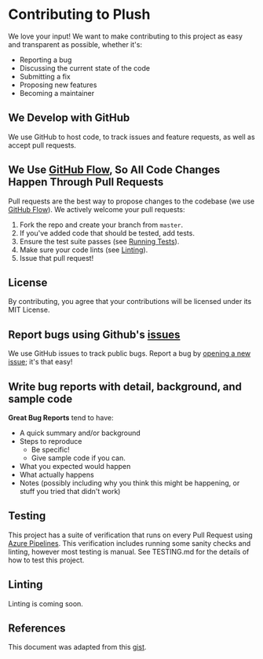 # Contributing to Plush
We love your input! We want to make contributing to this project as easy and transparent as possible, whether it's:

- Reporting a bug
- Discussing the current state of the code
- Submitting a fix
- Proposing new features
- Becoming a maintainer

## We Develop with GitHub
We use GitHub to host code, to track issues and feature requests, as well as accept pull requests.

## We Use [GitHub Flow](https://guides.github.com/introduction/flow/index.html), So All Code Changes Happen Through Pull Requests
Pull requests are the best way to propose changes to the codebase (we use [GitHub Flow](https://guides.github.com/introduction/flow/index.html)). We actively welcome your pull requests:

1. Fork the repo and create your branch from `master`.
1. If you've added code that should be tested, add tests.
1. Ensure the test suite passes (see [Running Tests](#running-tests)).
1. Make sure your code lints (see [Linting](#linting)).
1. Issue that pull request!

## License
By contributing, you agree that your contributions will be licensed under its MIT License.

## Report bugs using Github's [issues](https://github.com/kbarnes3/kaitlin-go/issues)
We use GitHub issues to track public bugs. Report a bug by [opening a new issue](); it's that easy!

## Write bug reports with detail, background, and sample code
**Great Bug Reports** tend to have:

- A quick summary and/or background
- Steps to reproduce
  - Be specific!
  - Give sample code if you can.
- What you expected would happen
- What actually happens
- Notes (possibly including why you think this might be happening, or stuff you tried that didn't work)

## Testing
This project has a suite of verification that runs on every Pull Request using [Azure Pipelines](https://kbarnes3.visualstudio.com/Plush/). This verification includes running some sanity checks and linting, however most testing is manual. See TESTING.md for the details of how to test this project.

## Linting
Linting is coming soon.

## References
This document was adapted from this [gist](https://gist.github.com/briandk/3d2e8b3ec8daf5a27a62).